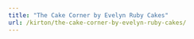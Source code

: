 ```yaml
---
title: "The Cake Corner by Evelyn Ruby Cakes"
url: /kirton/the-cake-corner-by-evelyn-ruby-cakes/
---
```


